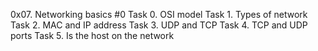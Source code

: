 0x07. Networking basics #0
Task 0. OSI model
Task 1. Types of network
Task 2. MAC and IP address
Task 3. UDP and TCP
Task 4. TCP and UDP ports
Task 5. Is the host on the network
